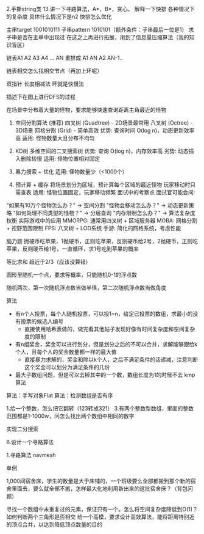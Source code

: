 2.手撕string类
13.讲一下寻路算法，A*，B*，贪心。
解释一下快排 各种情况下的复杂度
具体什么情况下是n2
快排怎么优化

主串target 1001010111 子串pattern 1010101（额外条件：子串最后一位是1）
求子串是否在主串中出现过
在这之上再进行拓展，用到了信息量压缩算法（我的知识盲区）

链表A1 A2 A3 A4 ... AN
重排成 A1 AN A2 AN-1..

链表相交怎么找相交节点（再加上环呢）

双指针
长度相减法
环就是快慢法

描述下在图上进行DFS的过程

在场景中分布着大量的怪物，要求能够快速查询距离主角最近的怪物

1. 空间分割算法 (推荐)
四叉树 (Quadtree) - 2D场景最常用
八叉树 (Octree) - 3D场景
网格分割 (Grid) - 简单高效
优势: 查询时间 O(log n)，动态更新效率高
适用: 怪物数量大且分布不均匀

2. KD树
多维空间的二叉搜索树
优势: 查询 O(log n)，内存效率高
劣势: 动态插入删除较慢
适用: 怪物位置相对固定
3. 暴力搜索 + 优化
适用: 怪物数量少（<1000个）

4. 预计算 + 缓存
将场景划分为区域，预计算每个区域的最近怪物
玩家移动时只需查表
适用: 怪物位置固定，玩家移动频繁
面试中的考察点
面试官可能会问:

"如果有10万个怪物怎么办？" → 空间分割
"怪物会移动怎么办？" → 动态更新策略
"如何处理不同类型的怪物？" → 分层查询
"内存限制怎么办？" → 算法复杂度权衡
实际游戏中的应用
MMORPG: 通常用四叉树 + 区域服务器
MOBA: 网格分割 + 视野范围限制
FPS: 八叉树 + LOD系统
手游: 简化的网格系统，考虑性能

脑力题
抛硬币吃苹果，1抛硬币，正则吃苹果，反则硬币给2号，2抛硬币，正则吃苹果，反则硬币给1号，一直循环，求1号吃到苹果的概率

等比求和 趋近于2/3（应该没算错）

圆形里随机一个点，要求等概率，只能随机0-1的浮点数

随机两次，第一次随机浮点数当做半径，第二次随机浮点数当做角度

算法
- 有n个人投票，每个人随机投票，可以投1~n，给定已投票的数组，求最小的没有投票的候选人编号
    - 直接使用哈希表做的，做完看其他帖子发现好像有时间复杂度和空间复杂度的限制
- 有n组奖金，奖金可以进行划分，但是划分之后的不可以合并，求解能够跟给k个人，且每个人的奖金数量都一样的最大值
    - 直接暴力求解的，奖金和除以k个人，之后不满足条件的话递减，注意判断这个奖金可以划分为满足条件的几份
- 最大子数组问题，但是可以去掉其中的一个数，数组长度为1的时候不去
kmp算法

算法：手写对象Flat
算法：检测数组是否有序

1.给一个整数，怎么把它翻转（123转成321）
3.有两个整数型数组，里面的整数范围都是1-1000w，问怎么找出两个数组中相同的数字

实现二分搜索

6.设计一个寻路算法

1.寻路算法 navmesh

单例

1,000间宿舍床，学生的数量是大于床铺的，一个班级要么全部都搬到那个新的宿舍里面去，要么就全部不搬，怎样最大化地利用新出来的这批宿舍床？（背包问题）

寻找一个数组中未重复过的元素，保证只有一个。怎么将空间复杂度降低到O(1)？
如何判断两个三角形是否相交
给一个高模，要求设计高效算法，能将距离特别近的顶点合并，以达到降低顶点数量的目的